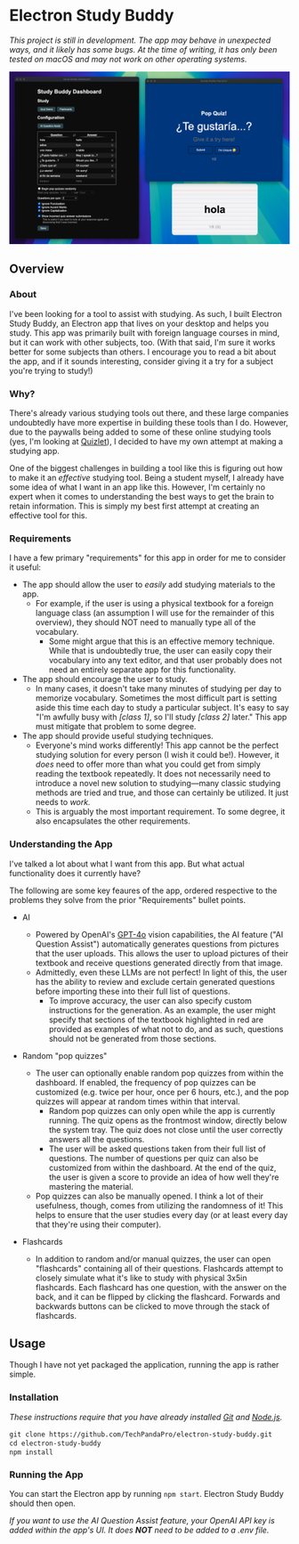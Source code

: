 # Electron Study Buddy

_This project is still in development. The app may behave in unexpected ways, and it likely has some bugs. At the time of writing, it has only been tested on macOS and may not work on other operating systems._

![Screenshot of app windows](image.png)

## Overview

### About

I've been looking for a tool to assist with studying. As such, I built Electron Study Buddy, an Electron app that lives on your desktop and helps you study. This app was primarily built with foreign language courses in mind, but it can work with other subjects, too. (With that said, I'm sure it works better for some subjects than others. I encourage you to read a bit about the app, and if it sounds interesting, consider giving it a try for a subject you're trying to study!)

### Why?

There's already various studying tools out there, and these large companies undoubtedly have more expertise in building these tools than I do. However, due to the paywalls being added to some of these online studying tools (yes, I'm looking at [Quizlet](https://quizlet.com/)), I decided to have my own attempt at making a studying app.

One of the biggest challenges in building a tool like this is figuring out how to make it an _effective_ studying tool. Being a student myself, I already have some idea of what I want in an app like this. However, I'm certainly no expert when it comes to understanding the best ways to get the brain to retain information. This is simply my best first attempt at creating an effective tool for this.

### Requirements

I have a few primary "requirements" for this app in order for me to consider it useful:

- The app should allow the user to _easily_ add studying materials to the app.
  - For example, if the user is using a physical textbook for a foreign language class (an assumption I will use for the remainder of this overview), they should NOT need to manually type all of the vocabulary.
    - Some might argue that this is an effective memory technique. While that is undoubtedly true, the user can easily copy their vocabulary into any text editor, and that user probably does not need an entirely separate app for this functionality.
- The app should encourage the user to study.
  - In many cases, it doesn't take many minutes of studying per day to memorize vocabulary. Sometimes the most difficult part is setting aside this time each day to study a particular subject. It's easy to say "I'm awfully busy with _[class 1]_, so I'll study _[class 2]_ later." This app must mitigate that problem to some degree.
- The app should provide useful studying techniques.
  - Everyone's mind works differently! This app cannot be the perfect studying solution for every person (I wish it could be!). However, it _does_ need to offer more than what you could get from simply reading the textbook repeatedly. It does not necessarily need to introduce a novel new solution to studying—many classic studying methods are tried and true, and those can certainly be utilized. It just needs to _work._
  - This is arguably the most important requirement. To some degree, it also encapsulates the other requirements.

### Understanding the App

I've talked a lot about what I want from this app. But what actual functionality does it currently have?

The following are some key feaures of the app, ordered respective to the problems they solve from the prior "Requirements" bullet points.

- AI
  - Powered by OpenAI's [GPT-4o](https://platform.openai.com/docs/models/gpt-4o) vision capabilities, the AI feature ("AI Question Assist") automatically generates questions from pictures that the user uploads. This allows the user to upload pictures of their textbook and receive questions generated directly from that image.
  - Admittedly, even these LLMs are not perfect! In light of this, the user has the ability to review and exclude certain generated questions before importing these into their full list of questions.
    - To improve accuracy, the user can also specify custom instructions for the generation. As an example, the user might specify that sections of the textbook highlighted in red are provided as examples of what not to do, and as such, questions should not be generated from those sections.
- Random "pop quizzes"
  - The user can optionally enable random pop quizzes from within the dashboard. If enabled, the frequency of pop quizzes can be customized (e.g. twice per hour, once per 6 hours, etc.), and the pop quizzes will appear at random times within that interval.
    - Random pop quizzes can only open while the app is currently running. The quiz opens as the frontmost window, directly below the system tray. The quiz does not close until the user correctly answers all the questions.
    - The user will be asked questions taken from their full list of questions. The number of questions per quiz can also be customized from within the dashboard. At the end of the quiz, the user is given a score to provide an idea of how well they're mastering the material.
  - Pop quizzes can also be manually opened. I think a lot of their usefulness, though, comes from utilizing the randomness of it! This helps to ensure that the user studies every day (or at least every day that they're using their computer).
- Flashcards

  - In addition to random and/or manual quizzes, the user can open "flashcards" containing all of their questions. Flashcards attempt to closely simulate what it's like to study with physical 3x5in flashcards. Each flashcard has one question, with the answer on the back, and it can be flipped by clicking the flashcard. Forwards and backwards buttons can be clicked to move through the stack of flashcards.

## Usage

Though I have not yet packaged the application, running the app is rather simple.

### Installation

_These instructions require that you have already installed [Git](https://git-scm.com/downloads) and [Node.js](https://nodejs.org/en/download/package-manager)._

```
git clone https://github.com/TechPandaPro/electron-study-buddy.git
cd electron-study-buddy
npm install
```

### Running the App

You can start the Electron app by running `npm start`. Electron Study Buddy should then open.

_If you want to use the AI Question Assist feature, your OpenAI API key is added within the app's UI. It does **NOT** need to be added to a .env file._
